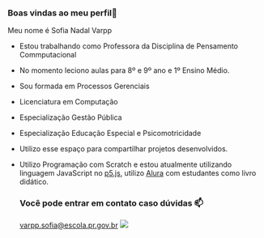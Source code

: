 ### Boas vindas ao meu perfil💙

Meu nome é Sofia Nadal Varpp

- Estou trabalhando como Professora da Disciplina de Pensamento Commputacional
- No momento leciono aulas para 8º e 9º ano e 1º Ensino Médio.
- Sou formada em Processos Gerenciais
- Licenciatura em Computação
- Especialização Gestão Pública
- Especialização Educação Especial e Psicomotricidade
- Utilizo esse espaço para compartilhar projetos desenvolvidos.
- Utilizo Programação com Scratch e estou atualmente utilizando linguagem JavaScript no [p5.js](https://p5js.org), utilizo [Alura](https://wwww.alura.com.br)  com estudantes como livro didático.

  ### Você pode entrar em contato caso dúvidas 📫
  
  varpp.sofia@escola.pr.gov.br
  ![]( https://media.tenor.com/H-t9vVp0XUsAAAAM/cartoon-workhard.gif)

